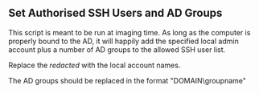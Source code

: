 Set Authorised SSH Users and AD Groups
--------------------------------------

This script is meant to be run at imaging time. As long as the computer is properly bound to the AD, it will happily add the specified local admin account plus a number of AD groups to the allowed SSH user list.

Replace the *redacted* with the local account names.

The AD groups should be replaced in the format "DOMAIN\groupname"
